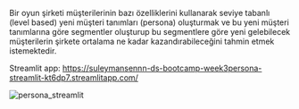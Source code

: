 Bir oyun şirketi müşterilerinin bazı özelliklerini kullanarak seviye tabanlı (level based) yeni müşteri tanımları (persona) oluşturmak ve bu yeni müşteri tanımlarına göre segmentler oluşturup bu segmentlere göre yeni gelebilecek müşterilerin şirkete ortalama ne kadar kazandırabileceğini tahmin etmek istemektedir.


Streamlit app: https://suleymansennn-ds-bootcamp-week3persona-streamlit-kt6dp7.streamlitapp.com/

![persona_streamlit](https://user-images.githubusercontent.com/83352965/196201879-ed121ef1-3686-401b-8b0c-2eefd03ece8c.png)

